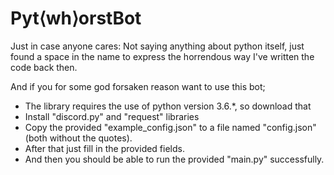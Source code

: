 # Pyt⟨wh⟩orstBot
Just in case anyone cares: Not saying anything about python itself, just found a space in the name to express the horrendous way I've written the code back then.

And if you for some god forsaken reason want to use this bot;

- The library requires the use of python version 3.6.\*, so download that
- Install "discord.py" and "request" libraries
- Copy the provided "example_config.json" to a file named "config.json" (both without the quotes).
- After that just fill in the provided fields.
- And then you should be able to run the provided "main.py" successfully.
